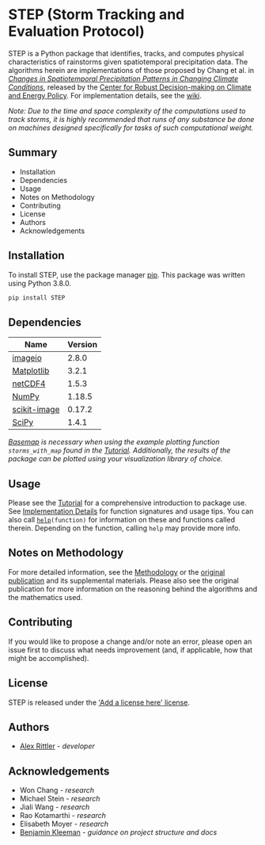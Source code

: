 # STEP (Storm Tracking and Evaluation Protocol)

STEP is a Python package that identifies, tracks, and computes physical characteristics of rainstorms given spatiotemporal precipitation data. The algorithms herein are implementations of those proposed by Chang et al. in [*Changes in Spatiotemporal Precipitation Patterns in Changing Climate Conditions*](https://geosci.uchicago.edu/~moyer/MoyerWebsite/Publications/Papers/Changes_Spatio-temporal_Precipitation_patterns.pdf), released by the [Center for Robust Decision-making on Climate and Energy Policy](https://www.rdcep.org). For implementation details, see the [wiki](https://github.com/bkleeman/STEP-suggestions/wiki).

*Note: Due to the time and space complexity of the computations used to track storms, it is highly recommended that runs of any substance be done on machines designed specifically for tasks of such computational weight.*

## Summary
* Installation
* Dependencies
* Usage
* Notes on Methodology
* Contributing
* License
* Authors
* Acknowledgements

## Installation

To install STEP, use the package manager [pip](https://pip.pypa.io/en/stable/). This package was written using Python 3.8.0.

```bash
pip install STEP
```

## Dependencies
|Name|Version|
|--|--|
|[imageio](https://imageio.readthedocs.io/en/stable/installation.html)|2.8.0|
|[Matplotlib](https://matplotlib.org/3.2.2/users/installing.html)|3.2.1|
|[netCDF4]()|1.5.3|
|[NumPy](https://numpy.org/install/)|1.18.5|
|[scikit-image](https://scikit-image.org/docs/dev/install.html)|0.17.2|
|[SciPy](https://www.scipy.org/install.html)|1.4.1|

 *[Basemap](https://matplotlib.org/basemap/users/installing.html) is necessary when using the example plotting function `storms_with_map` found in the [Tutorial](https://github.com/relttira/STEP/wiki/Tutorial). Additionally, the results of the package can be plotted using your visualization library of choice.*
## Usage

Please see the [Tutorial](https://github.com/relttira/STEP/wiki/Tutorial) for a comprehensive introduction to package use. See [Implementation Details](https://github.com/relttira/wiki/Implementation-Details) for function signatures and usage tips. You can also call [`help`](https://docs.python.org/3/library/functions.html#help)`(function)` for information on these and functions called therein. Depending on the function, calling `help` may provide more info.

## Notes on Methodology

For more detailed information, see the [Methodology](https://github.com/relttira/STEP/wiki/Methodology) or the [original publication](https://geosci.uchicago.edu/~moyer/MoyerWebsite/Publications/Papers/Changes_Spatio-temporal_Precipitation_patterns.pdf) and its supplemental materials. Please also see the original publication for more information on the reasoning behind the algorithms and the mathematics used.

## Contributing

If you would like to propose a change and/or note an error, please open an issue first to discuss what needs improvement (and, if applicable, how that might be accomplished).

## License
STEP is released under the ['Add a license here' license]().

## Authors
* [Alex Rittler](https://www.linkedin.com/in/arittler) - *developer*

## Acknowledgements
* Won Chang - *research*
* Michael Stein - *research*
* Jiali Wang - *research*
* Rao Kotamarthi - *research*
* Elisabeth Moyer - *research*
* [Benjamin Kleeman](https://github.com/bkleeman) - *guidance on project structure and docs* 
